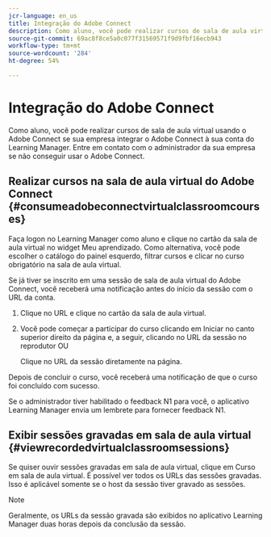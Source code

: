```yaml
---
jcr-language: en_us
title: Integração do Adobe Connect
description: Como aluno, você pode realizar cursos de sala de aula virtual usando o Adobe Connect se sua empresa integrar o Adobe Connect à sua conta do Learning Manager. Entre em contato com o administrador da sua empresa se não conseguir usar o Adobe Connect.
source-git-commit: 69ac8f8ce5a0c077f31569571f9d9fbf16ecb943
workflow-type: tm+mt
source-wordcount: '284'
ht-degree: 54%

---
```




# Integração do Adobe Connect

Como aluno, você pode realizar cursos de sala de aula virtual usando o Adobe Connect se sua empresa integrar o Adobe Connect à sua conta do Learning Manager. Entre em contato com o administrador da sua empresa se não conseguir usar o Adobe Connect.

## Realizar cursos na sala de aula virtual do Adobe Connect {#consumeadobeconnectvirtualclassroomcourses}

Faça logon no Learning Manager como aluno e clique no cartão da sala de aula virtual no widget Meu aprendizado. Como alternativa, você pode escolher o catálogo do painel esquerdo, filtrar cursos e clicar no curso obrigatório na sala de aula virtual.

Se já tiver se inscrito em uma sessão de sala de aula virtual do Adobe Connect, você receberá uma notificação antes do início da sessão com o URL da conta.

1. Clique no URL e clique no cartão da sala de aula virtual.
1. Você pode começar a participar do curso clicando em Iniciar no canto superior direito da página e, a seguir, clicando no URL da sessão no reprodutor OU

   Clique no URL da sessão diretamente na página.

Depois de concluir o curso, você receberá uma notificação de que o curso foi concluído com sucesso.

Se o administrador tiver habilitado o feedback N1 para você, o aplicativo Learning Manager envia um lembrete para fornecer feedback N1.

## Exibir sessões gravadas em sala de aula virtual {#viewrecordedvirtualclassroomsessions}

Se quiser ouvir sessões gravadas em sala de aula virtual, clique em Curso em sala de aula virtual. É possível ver todos os URLs das sessões gravadas. Isso é aplicável somente se o host da sessão tiver gravado as sessões.

>[!NOTE]
>
>Geralmente, os URLs da sessão gravada são exibidos no aplicativo Learning Manager duas horas depois da conclusão da sessão.
